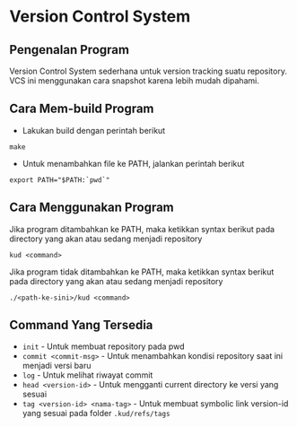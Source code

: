 # Version Control System

## Pengenalan Program

Version Control System sederhana untuk version tracking suatu repository. VCS ini menggunakan cara snapshot karena lebih mudah dipahami.

## Cara Mem-build Program

- Lakukan build dengan perintah berikut

```
make
```

- Untuk menambahkan file ke PATH, jalankan perintah berikut

```
export PATH="$PATH:`pwd`"
```

## Cara Menggunakan Program

Jika program ditambahkan ke PATH, maka ketikkan syntax berikut pada directory yang akan atau sedang menjadi repository

```
kud <command>
```

Jika program tidak ditambahkan ke PATH, maka ketikkan syntax berikut pada directory yang akan atau sedang menjadi repository

```
./<path-ke-sini>/kud <command>
```

## Command Yang Tersedia

- `init` - Untuk membuat repository pada pwd
- `commit <commit-msg>` - Untuk menambahkan kondisi repository saat ini menjadi versi baru
- `log` - Untuk melihat riwayat commit
- `head <version-id>` - Untuk mengganti current directory ke versi yang sesuai
- `tag <version-id> <nama-tag>` - Untuk membuat symbolic link version-id yang sesuai pada folder `.kud/refs/tags`
